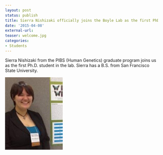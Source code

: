 ```yaml
---
layout: post
status: publish
title: Sierra Nishizaki officially joins the Boyle Lab as the first PhD student!
date: '2015-04-08'
external-url:
teaser: welcome.jpg
categories:
- Students
---
```


Sierra Nishizaki from the PIBS (Human Genetics) graduate program joins us as the first Ph.D. student in the lab. Sierra has a B.S. from San Francisco State University.

<img src="/assets/people/Sierra_pic.jpg" height="240px">
